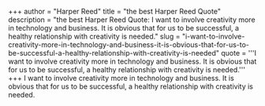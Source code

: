 +++
author = "Harper Reed"
title = "the best Harper Reed Quote"
description = "the best Harper Reed Quote: I want to involve creativity more in technology and business. It is obvious that for us to be successful, a healthy relationship with creativity is needed."
slug = "i-want-to-involve-creativity-more-in-technology-and-business-it-is-obvious-that-for-us-to-be-successful-a-healthy-relationship-with-creativity-is-needed"
quote = '''I want to involve creativity more in technology and business. It is obvious that for us to be successful, a healthy relationship with creativity is needed.'''
+++
I want to involve creativity more in technology and business. It is obvious that for us to be successful, a healthy relationship with creativity is needed.
